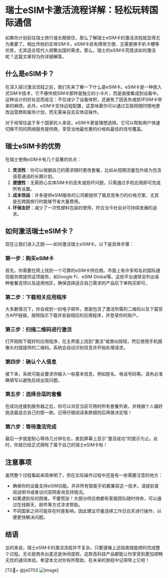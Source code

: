 # 瑞士eSIM卡激活流程详解：轻松玩转国际通信

如果你计划前往瑞士旅行或长期居住，那么了解瑞士eSIM卡的激活流程就显得尤为重要了。相比传统的实体SIM卡，eSIM卡具有携带方便、无需更换手机卡槽等优势，尤其适合现代人频繁出国的需求。那么，瑞士的eSIM卡究竟该如何激活呢？这篇文章将为你详细解答。

## 什么是eSIM卡？

在深入探讨激活流程之前，我们先来了解一下什么是eSIM卡。eSIM卡是一种嵌入式SIM卡技术，它不像传统SIM卡那样是独立的小卡片，而是直接集成到设备中。这种设计的好处显而易见：不仅减少了设备体积，还避免了因丢失或损坏SIM卡带来的麻烦。此外，eSIM卡支持远程配置，这意味着你可以通过互联网随时随地更改运营商和服务计划，而无需亲自去实体店操作。

对于经常往返于多个国家的人来说，eSIM卡更是理想选择。它可以帮助用户快速切换不同的网络服务提供商，享受当地最优惠的价格和最佳的信号覆盖。

## 瑞士eSIM卡的优势

在瑞士使用eSIM卡有几个显著的优点：

1. **灵活性**：你可以根据自己的需求随时更改套餐，比如从短期流量包升级为包含语音通话的长期计划。
2. **便捷性**：无需担心实体SIM卡的丢失或损坏问题，只需通过手机应用即可完成所有设置。
3. **成本效益**：许多提供eSIM服务的公司都提供了极具竞争力的价格方案，尤其是在跨国旅行时能够节省大量费用。
4. **环保友好**：减少了一次性塑料包装的使用，符合当今社会对可持续发展的追求。

## 如何激活瑞士eSIM卡？

现在让我们进入正题——如何激活瑞士eSIM卡。以下是具体步骤：

### 第一步：购买eSIM卡

首先，你需要在网上找到一个可靠的eSIM卡供应商。市面上有许多知名的国际通信服务商提供这项服务，如Google Fi、eSIM Global等。这些平台通常会列出各种套餐选项以及适用地区，确保选择适合自己需求的产品后下单购买即可。

### 第二步：下载相关应用程序

大多数情况下，你会收到一封电子邮件，里面包含了激活所需的二维码以及下载官方APP链接。按照指示下载并安装相应的应用程序，并登录你的账户。

### 第三步：扫描二维码进行激活

打开刚刚下载好的应用程序，在主界面上找到“激活”或类似按钮，然后使用手机摄像头扫描提供的二维码。系统会自动识别信息并开始处理请求。

### 第四步：确认个人信息

接下来，系统可能会要求你输入一些基本信息，例如姓名、电话号码等。请务必准确填写以避免后续出现问题。

### 第五步：选择合适的套餐

在成功连接到服务器之后，你可以浏览当前可用的所有套餐列表，并根据个人偏好挑选最适合自己的那一款。记得仔细阅读条款细则后再做决定哦！

### 第六步：等待激活完成

最后一步就是耐心等待几分钟左右，直到屏幕上显示“激活成功”的提示为止。此时，你就已经正式拥有了属于自己的瑞士eSIM卡啦！

## 注意事项

虽然整个过程看起来简单明了，但在实际操作过程中还是有一些需要注意的地方：

- 确保你的设备支持eSIM功能。并非所有智能手机都兼容这一技术，请提前查阅说明书或者访问官网查询支持情况。
- 如果遇到任何困难，不要慌张！大部分供应商都有客服团队随时待命，可以通过在线聊天、邮件等方式寻求帮助。
- 不同国家之间可能存在时差影响，因此建议尽量选择工作日白天进行操作，以便更快解决问题。

## 结语

总的来说，瑞士eSIM卡的激活流程并不复杂，只要遵循上述指南就能顺利完成整个过程。无论是商务出差还是休闲度假，这款高科技产品都能让你享受到更加顺畅无忧的通讯体验。希望本文对你有所帮助，在未来的旅程中记得带上它吧！

[TG💪+ @jx0703 ![Image](https://github.com/user-attachments/assets/dbca1d08-cadb-493c-b0ec-ad6f7a83f270)]